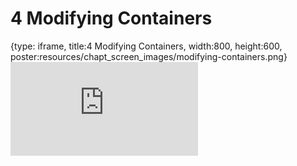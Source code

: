 # 4 Modifying Containers
 
{type: iframe, title:4 Modifying Containers, width:800, height:600, poster:resources/chapt_screen_images/modifying-containers.png}
![](http://hutchdatascience.org/Containers_for_Scientists/modifying-containers.html)
 

 
